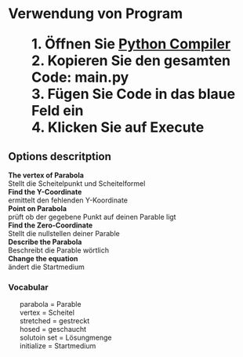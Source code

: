 
<h1> Verwendung von Program</ h1>
<ul>
   1. Öffnen Sie <a href="https://www.tutorialspoint.com/execute_python_online.php"> Python Compiler </a> <br>
   2. Kopieren Sie den gesamten Code: main.py <br>
   3. Fügen Sie Code in das blaue Feld ein  <br>
   4. Klicken Sie auf Execute <br>
</ul>

<h2>Options descritption</h2>

<b>The vertex of Parabola</b> <br>
   Stellt die Scheitelpunkt und Scheitelformel <br>
<b>Find the Y-Coordinate</b> <br>
   ermittelt den fehlenden Y-Koordinate <br>
<b>Point on Parabola</b> <br>
   prüft ob der gegebene Punkt auf deinen Parable ligt <br>
<b>Find the Zero-Coordinate</b> <br>
   Stellt die nullstellen deiner Parable <br>
<b>Describe the Parabola</b> <br>
   Beschreibt die Parable wörtlich <br>
<b>Change the equation</b> <br>
   ändert die Startmedium <br>


<h3>Vocabular</h3>
<ul>
  parabola = Parable <br>
  vertex = Scheitel <br>
  stretched = gestreckt <br>
  hosed = geschaucht<br>
  solutoin set = Lösungmenge <br>
  initialize = Startmedium <br>
</ul>
